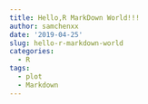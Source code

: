 ```yaml
---
title: Hello,R MarkDown World!!!
author: samchenxx
date: '2019-04-25'
slug: hello-r-markdown-world
categories:
  - R
tags:
  - plot
  - Markdown
---
```


